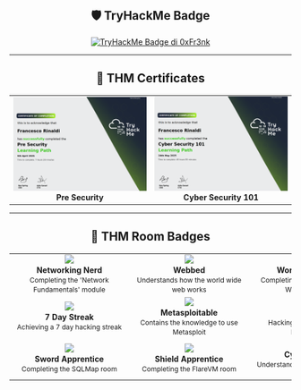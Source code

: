 <div align="center">
  
  ## 🛡️ TryHackMe Badge
  
  <a href="https://tryhackme.com/p/0xFr3nk">
    <img src="https://tryhackme-badges.s3.amazonaws.com/0xFr3nk.png?v=11" alt="TryHackMe Badge di 0xFr3nk" style="border: 0;" />
  </a>
</div>


---
<div align="center">

  ## 🏅 THM Certificates
<table align="center">
  <tr>
    <td align="center">
      <img src="https://github.com/0xfr3nk/0xfr3nk/blob/main/THM/Pre-Security.png" width="400"/><br/>
      <strong>Pre Security</strong><br/>
    </td>
    <td align="center">
      <img src="https://github.com/0xfr3nk/0xfr3nk/blob/main/THM/Cyber-Security-101.png" width="400"/><br/>
      <strong>Cyber Security 101</strong><br/>
    </td>
  </tr>
</table>

---
<div align="center">

## 🏅 THM Room Badges

<table align="center">
  <tr>
    <td align="center">
      <div style="width: 200px;">
        <img src="https://assets.tryhackme.com/img/badges/networkfundamentals.svg" width="100"/><br/>
        <strong>Networking Nerd</strong><br/>
        <span style="font-size: 12px;">Completing the 'Network Fundamentals' module</span>
      </div>
    </td>
    <td align="center">
      <div style="width: 200px;">
        <img src="https://assets.tryhackme.com/img/badges/webbed.svg" width="100"/><br/>
        <strong>Webbed</strong><br/>
        <span style="font-size: 12px;">Understands how the world wide web works</span>
      </div>
    </td>
    <td align="center">
      <div style="width: 200px;">
        <img src="https://assets.tryhackme.com/img/badges/howthewebworks.svg" width="100"/><br/>
        <strong>World Wide Web</strong><br/>
        <span style="font-size: 12px;">Completing the 'How The Web Works' module</span>
      </div>
    </td>
    <td align="center">
      <div style="width: 200px;">
        <img src="https://assets.tryhackme.com/img/badges/linux.svg" width="100"/><br/>
        <strong>cat linux.txt</strong><br/>
        <span style="font-size: 12px;">Being competent in Linux</span>
      </div>
    </td>
  </tr>

  <tr>
    <td align="center">
      <div style="width: 200px;">
        <img src="https://assets.tryhackme.com/img/badges/streak7.svg" width="100"/><br/>
        <strong>7 Day Streak</strong><br/>
        <span style="font-size: 12px;">Achieving a 7 day hacking streak</span>
      </div>
    </td>
    <td align="center">
      <div style="width: 200px;">
        <img src="https://assets.tryhackme.com/img/badges/metasploit.svg" width="100"/><br/>
        <strong>Metasploitable</strong><br/>
        <span style="font-size: 12px;">Contains the knowledge to use Metasploit</span>
      </div>
    </td>
    <td align="center">
      <div style="width: 200px;">
        <img src="https://assets.tryhackme.com/img/badges/blue.svg" width="100"/><br/>
        <strong>Blue</strong><br/>
        <span style="font-size: 12px;">Hacking into Windows via EternalBlue</span>
      </div>
    </td>
    <td align="center">
      <div style="width: 200px;">
        <img src="https://assets.tryhackme.com/img/badges/owasptop10.svg" width="100"/><br/>
        <strong>OWASP Top 10</strong><br/>
        <span style="font-size: 12px;">Understanding every OWASP vulnerability</span>
      </div>
    </td>
  </tr>

  <tr>
    <td align="center">
      <div style="width: 200px;">
        <img src="https://assets.tryhackme.com/img/badges/swordapprentice.svg" width="100"/><br/>
        <strong>Sword Apprentice</strong><br/>
        <span style="font-size: 12px;">Completing the SQLMap room</span>
      </div>
    </td>
    <td align="center">
      <div style="width: 200px;">
        <img src="https://assets.tryhackme.com/img/badges/shieldapprentice.svg" width="100"/><br/>
        <strong>Shield Apprentice</strong><br/>
        <span style="font-size: 12px;">Completing the FlareVM room</span>
      </div>
    </td>
    <td align="center">
      <div style="width: 200px;">
        <img src="https://assets.tryhackme.com/img/badges/careerready.svg" width="100"/><br/>
        <strong>Cyber Ready</strong><br/>
        <span style="font-size: 12px;">Understanding impact of training on teams</span>
      </div>
    </td>
    <td></td>
  </tr>
</table>


<!--
https://github.com/anuraghazra/github-readme-stats, https://github.com/anuraghazra/convoychat 
-->
<!--
---
<div align="center">
<a href="https://github.com/0xfr3nk/0xfr3nk">
  <img height=150 align="center" src="https://github-readme-stats.vercel.app/api?username=0xfr3nk&show_icons=true&title_color=ff6e96&icon_color=79dafa&text_color=f8f8f2&bg_color=282a36" />
</a>

<a href="https://github.com/0xfr3nk/0xfr3nk">
  <img height=150 align="center" src="https://github-readme-stats.vercel.app/api/top-langs?username=0xfr3nk&show_icons=true&title_color=ff6e96&icon_color=79dafa&text_color=f8f8f2&bg_color=282a36&layout=compact&langs_count=8&card_width=320" />
</a>
</div>
-->
